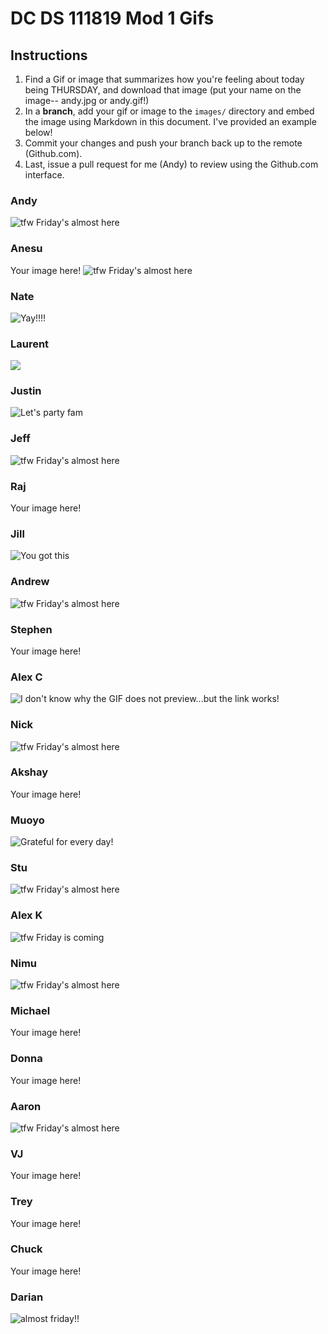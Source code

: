 # DC DS 111819 Mod 1 Gifs

## Instructions

1. Find a Gif or image that summarizes how you're feeling about today being THURSDAY, and download that image (put your name on the image-- andy.jpg or andy.gif!)
1. In a **branch**, add your gif or image to the `images/` directory and embed the image using Markdown in this document.  I've provided an example below!
1. Commit your changes and push your branch back up to the remote (Github.com).
1. Last, issue a pull request for me (Andy) to review using the Github.com interface.

### Andy
![tfw Friday's almost here](images/andy.gif)

### Anesu
Your image here!
![tfw Friday's almost here](images/anesu.gif)

### Nate
![Yay!!!!](images/nate.jpeg)

### Laurent
![](images/Laurent.jfif) 

### Justin
![Let's party fam](images/letspartyfam.gif)

### Jeff
![tfw Friday's almost here](images/jeff.gif)

### Raj
Your image here!

### Jill
![You got this](images/Jill.gif)

### Andrew
![tfw Friday's almost here](images/andrew.gif)

### Stephen
Your image here!

### Alex C

![I don't know why the GIF does not preview...but the link works!](/https://github.com/enkeboll/dcds-111819-gifs/blob/master/images/Thursday_GIF_Alex_Cheng.gif)

### Nick
![tfw Friday's almost here](images/nick.gif)

### Akshay
Your image here!

### Muoyo
![Grateful for every day!](./images/muoyo.gif)

### Stu
![tfw Friday's almost here](images/Stu.gif)

### Alex K
![tfw Friday is coming](images/alex.gif)

### Nimu
![tfw Friday's almost here](images/Nimu.gif)

### Michael
Your image here!

### Donna
Your image here!

### Aaron
![tfw Friday's almost here](images/thursday_mood.jfif)

### VJ
Your image here!

### Trey
Your image here!

### Chuck
Your image here!

### Darian
![almost friday!!](images/darianm.gif)
